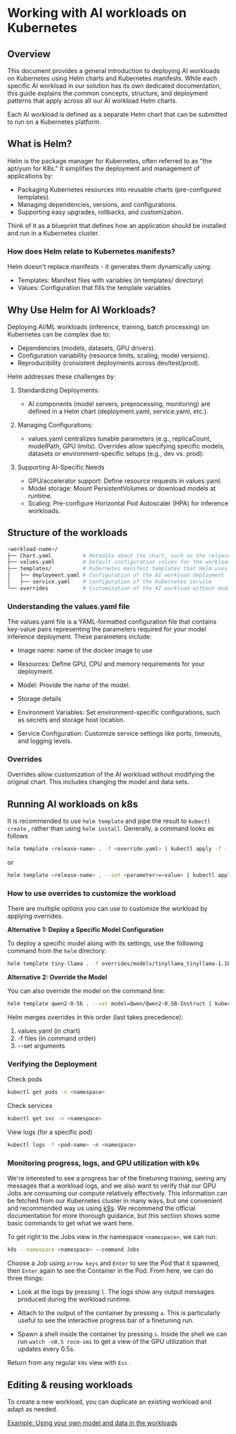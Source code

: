 # Working with AI workloads on Kubernetes

## Overview
This document provides a general introduction to deploying AI workloads on Kubernetes using Helm charts and Kubernetes manifests. While each specific AI workload in our solution has its own dedicated documentation, this guide explains the common concepts, structure, and deployment patterns that apply across all our AI workload Helm charts.

Each AI workload is defined as a separate Helm chart that can be submitted to run on a Kubernetes platform.

## What is Helm?
Helm is the package manager for Kubernetes, often referred to as "the apt/yum for K8s." It simplifies the deployment and management of applications by:

- Packaging Kubernetes resources into reusable charts (pre-configured templates).
- Managing dependencies, versions, and configurations.
- Supporting easy upgrades, rollbacks, and customization.

Think of it as a blueprint that defines how an application should be installed and run in a Kubernetes cluster.

### How does Helm relate to Kubernetes manifests?
Helm doesn't replace manifests - it generates them dynamically using:
- Templates: Manifest files with variables (in templates/ directory)
- Values: Configuration that fills the template variables

## Why Use Helm for AI Workloads?
Deploying AI/ML workloads (inference, training, batch processing) on Kubernetes can be complex due to:

- Dependencies (models, datasets, GPU drivers).
- Configuration variability (resource limits, scaling, model versions).
- Reproducibility (consistent deployments across dev/test/prod).

Helm addresses these challenges by:

1. Standardizing Deployments:
   - AI components (model servers, preprocessing, monitoring) are defined in a Helm chart (deployment.yaml, service.yaml, etc.).

2. Managing Configurations:
   - values.yaml centralizes tunable parameters (e.g., replicaCount, modelPath, GPU limits). Overrides allow specifying specific models, datasets or environment-specific setups (e.g., dev vs. prod):

3. Supporting AI-Specific Needs
   - GPU/accelerator support: Define resource requests in values.yaml.
   - Model storage: Mount PersistentVolumes or download models at runtime.
   - Scaling: Pre-configure Horizontal Pod Autoscaler (HPA) for inference workloads.

## Structure of the workloads

```bash
<workload-name>/
├── Chart.yaml          # Metadata about the chart, such as the release name.
├── values.yaml         # Default configuration values for the workload.
├── templates/          # Kubernetes manifest templates that Helm uses to generate actual manifests
│   ├── deployment.yaml # Configuration of the AI workload deployment
│   ├── service.yaml    # Configuration of the Kubernetes service
└── overrides           # Customization of the AI workload without modifying the original chart
```

### Understanding the values.yaml file

The values.yaml file is a YAML-formatted configuration file that contains key-value pairs representing the parameters required for your model inference deployment. These parameters include:
- Image name: name of the docker image to use

- Resources: Define GPU, CPU and memory requirements for your deployment.

- Model: Provide the name of the model.

- Storage details

- Environment Variables: Set environment-specific configurations, such as secrets and storage host location.

- Service Configuration: Customize service settings like ports, timeouts, and logging levels.

### Overrides
Overrides allow customization of the AI workload without modifying the original chart. This includes changing the model and data sets.

## Running AI workloads on k8s

It is recommended to use `helm template` and pipe the result to `kubectl create` , rather than using `helm install`. Generally, a command looks as follows

```bash
helm template <release-name> . -f <override.yaml> | kubectl apply -f -
```
or
```bash
helm template <release-name> . --set <parameter>=<value> | kubectl apply -f -
```
### How to use overrides to customize the workload
There are multiple options you can use to customize the workload by applying overrides.

**Alternative 1: Deploy a Specific Model Configuration**

To deploy a specific model along with its settings, use the following command from the `helm` directory:

```bash
helm template tiny-llama . -f overrides/models/tinyllama_tinyllama-1.1b-chat-v1.0.yaml | kubectl apply -f -
```

**Alternative 2: Override the Model**

You can also override the model on the command line:

```bash
helm template qwen2-0-5b . --set model=Qwen/Qwen2-0.5B-Instruct | kubectl apply -f -
```

Helm merges overrides in this order (last takes precedence):

1. values.yaml (in chart)
2. -f files (in command order)
3. --set arguments

### Verifying the Deployment

Check pods
```bash
kubectl get pods -n <namespace>
```
Check services
```bash
kubectl get svc -n <namespace>
```
View logs (for a specific pod)
```bash
kubectl logs -f <pod-name> -n <namespace>
```

### Monitoring progress, logs, and GPU utilization with k9s

We're interested to see a progress bar of the finetuning training, seeing any messages that a workload logs, and we also want to verify that our GPU Jobs
are consuming our compute relatively effectively. This information can be fetched from our Kubernetes cluster in many ways, but one convenient and recommended way us using [k9s](https://k9scli.io/).
We recommend the official documentation for more thorough guidance, but this section shows some basic commands to get what we want here.

To get right to the Jobs view in the namespace `<namespace>`, we can run:

```bash
k9s --namespace <namespace> --command Jobs
```

Choose a Job using `arrow keys` and `Enter` to see the Pod that it spawned, then `Enter` again to see the Container in the Pod. From here, we can do three things:

* Look at the logs by pressing `l`. The logs show any output messages produced during the workload runtime.

* Attach to the output of the container by pressing `a`. This is particularly useful to see the interactive progress bar of a finetuning run.

* Spawn a shell inside the container by pressing `s`. Inside the shell we can run `watch -n0.5 rocm-smi` to get a view of the GPU utilization that updates every 0.5s.

Return from any regular `k9s` view with `Esc` .

## Editing & reusing workloads
To create a new workload, you can duplicate an existing workload and adapt as needed.

[Example: Using your own model and data in the workloads](https://github.com/silogen/ai-workloads/blob/main/docs/tutorials/tutorial-01-deliver-resources-and-finetune.md#next-steps-how-to-use-your-own-model-and-data)
